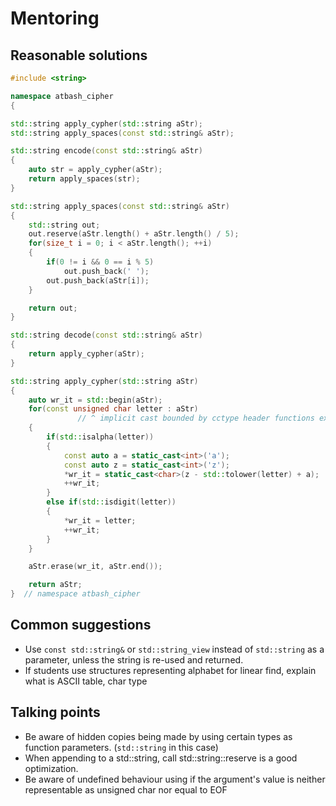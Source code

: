 # Mentoring

## Reasonable solutions
```cpp
#include <string>

namespace atbash_cipher
{

std::string apply_cypher(std::string aStr);
std::string apply_spaces(const std::string& aStr);

std::string encode(const std::string& aStr)
{
	auto str = apply_cypher(aStr);
	return apply_spaces(str);
}

std::string apply_spaces(const std::string& aStr)
{
	std::string out;
	out.reserve(aStr.length() + aStr.length() / 5);
	for(size_t i = 0; i < aStr.length(); ++i)
	{
		if(0 != i && 0 == i % 5)
			out.push_back(' ');
		out.push_back(aStr[i]);
	}

	return out;
}

std::string decode(const std::string& aStr)
{
	return apply_cypher(aStr);
}

std::string apply_cypher(std::string aStr)
{
	auto wr_it = std::begin(aStr);
	for(const unsigned char letter : aStr)
	           // ^ implicit cast bounded by cctype header functions ex. std::tolower and std::isdigit
	{
		if(std::isalpha(letter))
		{
			const auto a = static_cast<int>('a'); 
			const auto z = static_cast<int>('z');
			*wr_it = static_cast<char>(z - std::tolower(letter) + a);
			++wr_it;
		}
		else if(std::isdigit(letter))
		{
			*wr_it = letter;
			++wr_it;
		}
	}

	aStr.erase(wr_it, aStr.end());

	return aStr;
}  // namespace atbash_cipher

```
## Common suggestions

- Use `const std::string&` or `std::string_view` instead of `std::string` as a parameter, unless the string is re-used and returned.
- If students use structures representing alphabet for linear find, explain what is ASCII table, char type

## Talking points

- Be aware of hidden copies being made by using certain types as function parameters. (`std::string` in this case)
- When appending to a std::string, call std::string::reserve is a good optimization.
- Be aware of undefined behaviour using <cctype> if the argument's value is neither representable as unsigned char nor equal to EOF 